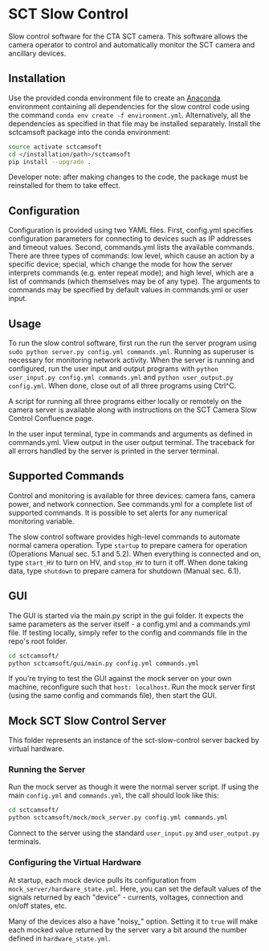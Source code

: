 # SCT Slow Control
Slow control software for the CTA SCT camera. This software allows the camera operator to control and automatically monitor the SCT camera and ancillary devices.

## Installation
Use the provided conda environment file to create an [Anaconda](https://www.anaconda.com/) environment containing all dependencies for the slow control code using the command `conda env create -f environment.yml`. Alternatively, all the dependencies as specified in that file may be installed separately. Install the sctcamsoft package into the conda environment:

```bash
source activate sctcamsoft
cd </installation/path>/sctcamsoft
pip install --upgrade .
```

Developer note: after making changes to the code, the package must be reinstalled for them to take effect.

## Configuration

Configuration is provided using two YAML files. First, config.yml specifies configuration parameters for connecting to devices such as IP addresses and timeout values. Second, commands.yml lists the available commands. There are three types of commands: low level, which cause an action by a specific device; special, which change the mode for how the server interprets commands (e.g. enter repeat mode); and high level, which are a list of commands (which themselves may be of any type). The arguments to commands may be specified by default values in commands.yml or user input.

## Usage

To run the slow control software, first run the run the server program using `sudo python server.py config.yml commands.yml`. Running as superuser is necessary for monitoring network activity. When the server is running and configured, run the user input and output programs with `python user_input.py config.yml commands.yml` and `python user_output.py config.yml`. When done, close out of all three programs using Ctrl^C.

A script for running all three programs either locally or remotely on the camera server is available along with instructions on the SCT Camera Slow Control Confluence page.

In the user input terminal, type in commands and arguments as defined in commands.yml. View output in the user output terminal. The traceback for all errors handled by the server is printed in the server terminal.

## Supported Commands

Control and monitoring is available for three devices: camera fans, camera power, and network connection. See commands.yml for a complete list of supported commands. It is possible to set alerts for any numerical monitoring variable.

The slow control software provides high-level commands to automate normal camera operation. Type `startup` to prepare camera for operation (Operations Manual sec. 5.1 and 5.2). When everything is connected and on, type `start_HV` to turn on HV, and `stop_HV` to turn it off. When done taking data, type `shutdown` to prepare camera for shutdown (Manual sec. 6.1).


## GUI
The GUI is started via the main.py script in the gui folder. It expects the same parameters as the server itself - a config.yml and a commands.yml file. If testing locally, simply refer to the config and commands file in the repo's root folder.

```bash
cd sctcamsoft/
python sctcamsoft/gui/main.py config.yml commands.yml
```

If you're trying to test the GUI against the mock server on your own machine, reconfigure such that `host: localhost`. Run the mock server first (using the same config and commands file), then start the GUI. 

## Mock SCT Slow Control Server
This folder represents an instance of the sct-slow-control server backed by virtual hardware.

### Running the Server
Run the mock server as though it were the normal server script. If using the main `config.yml` and `commands.yml`, the call should look like this:

```bash
cd sctcamsoft/
python sctcamsoft/mock/mock_server.py config.yml commands.yml
```

Connect to the server using the standard `user_input.py` and `user_output.py` terminals.

### Configuring the Virtual Hardware
At startup, each mock device pulls its configuration from `mock_server/hardware_state.yml`. Here, you can set the default values of the signals returned by each "device" - currents, voltages, connection and on/off states, etc. 

Many of the devices also a have "noisy\_" option. Setting it to `true` will make each mocked value returned by the server vary a bit around the number defined in `hardware_state.yml`.
